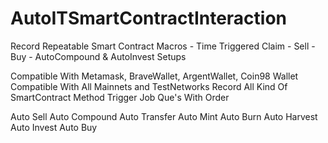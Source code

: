 # AutoITSmartContractInteraction
Record Repeatable Smart Contract Macros - Time Triggered Claim - Sell - Buy - AutoCompound &amp; AutoInvest Setups


Compatible With Metamask, BraveWallet, ArgentWallet, Coin98 Wallet
Compatible With All Mainnets and TestNetworks
Record All Kind Of SmartContract Method
Trigger Job Que's With Order


Auto Sell
Auto Compound
Auto Transfer
Auto Mint
Auto Burn
Auto Harvest
Auto Invest
Auto Buy
